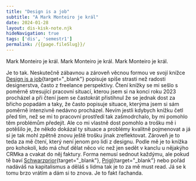 ```yaml
---
title: "Design is a job"
subtitle: "A Mark Monteiro je král"
date: 2024-01-28
layout: dis-kisk-note.njk
hideNavigation: true
tags: ['dis', 'semestr1']
permalink: /{{page.fileSlug}}/
---
```

Mark Monteiro je král. Mark Monteiro je král. Mark Monteiro je král.

Je to tak. Neskutečně zábavnou a zároveň věcnou formou ve svojí knížce [Design is a job](https://abookapart.com/products/design-is-a-job){target="_blank"} popisuje spíše strasti než radosti designerstva, často z freelance perspektivy.
Čtení knížky se mi sešlo s poměrně stresující pracovní situací, kterou jsem si na konci roku 2023 procházel a při čtení jsem se častokrát přistihnul že se jednak dost za břicho popadám a taky, že často popisuje situace, kterýma jsem si sám poměrně intenzivně nedávno procházel.
Nevím jestli kdybych knížku četl před tím, než se mi to pracovní prostředí tak zašmodrchalo, by mi pomohlo těm problémům předejít. Ale co mi vlastně dost pomohlo a trošku mě i potěšilo je, že někdo dokázal ty situace a problémy kvalitně pojmenovat a já si je tak mohl zpětně znovu ještě trošku jinak zreflektovat.
Zároveň je to teda za mě čtení, který není jenom pro lidi z designu. Podle mě je to knížka pro kohokoli, kdo má chuť dělat něco víc než jen sedět v kanclu u nějakýho CRMka a cvakat do něj faktury. Forma nemusí sednout každýmu, ale pokud tě baví [Schwarzprior](https://schwarzprior.bandcamp.com/music){target="_blank"}, [Prigl](https://prigl.cz/){target="_blank"} nebo pořád nadáváš na kapitalismus a děláš s lidma tak je to za mě must read. Já se k tomu brzo vrátím a dám si to znova. Je to fakt řachanda.